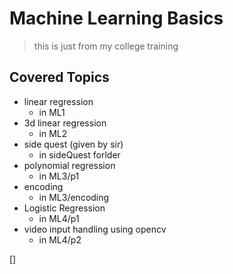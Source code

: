 # Machine Learning Basics

> this is just from my college training

## Covered Topics

- linear regression
  - in ML1 
- 3d linear regression
  - in ML2
- side quest (given by sir)
  - in sideQuest forlder
- polynomial regression
  - in ML3/p1
- encoding
  - in ML3/encoding
- Logistic Regression
  - in ML4/p1
- video input handling using opencv
  - in ML4/p2

[]